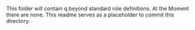 This folder will contain q.beyond standard role definitions. At the Moment there are none.
This readme serves as a placeholder to commit this directory.